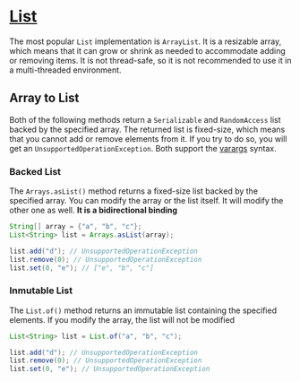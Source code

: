 # [List](https://docs.oracle.com/en/java/javase/11/docs/api/java.base/java/util/List.html)

The most popular `List` implementation is `ArrayList`. It is a resizable array, which means that it can grow or shrink as needed to accommodate adding or removing items. It is not thread-safe, so it is not recommended to use it in a multi-threaded environment.

## Array to List

Both of the following methods return a `Serializable` and `RandomAccess` list backed by the specified array. The returned list is fixed-size, which means that you cannot add or remove elements from it. If you try to do so, you will get an `UnsupportedOperationException`. Both support the [varargs](../methods/varargs.md) syntax.

### Backed List

The `Arrays.asList()` method returns a fixed-size list backed by the specified array. You can modify the array or the list itself. It will modify the other one as well. **It is a bidirectional binding**

```java
String[] array = {"a", "b", "c"};
List<String> list = Arrays.asList(array);

list.add("d"); // UnsupportedOperationException
list.remove(0); // UnsupportedOperationException
list.set(0, "e"); // ["e", "b", "c"]
```

### Inmutable List

The `List.of()` method returns an immutable list containing the specified elements. If you modify the array, the list will not be modified

```java
List<String> list = List.of("a", "b", "c");

list.add("d"); // UnsupportedOperationException
list.remove(0); // UnsupportedOperationException
list.set(0, "e"); // UnsupportedOperationException
```
